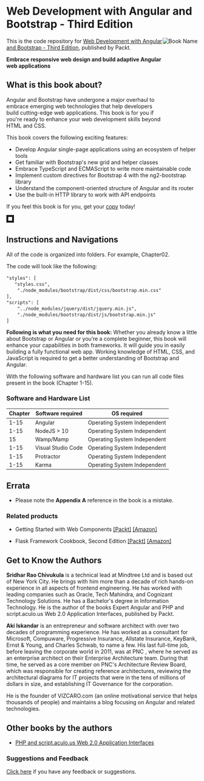 # Web Development with Angular and Bootstrap - Third Edition

<a href="https://www.packtpub.com/web-development/web-development-angular-and-bootstrap-third-edition?utm_source=github&utm_medium=repository&utm_campaign=9781788838108"><img src="https://www.packtpub.com/media/catalog/product/cache/e4d64343b1bc593f1c5348fe05efa4a6/9/7/9781788838108-original.jpeg" alt="Book Name" height="256px" align="right"></a>

This is the code repository for [Web Development with Angular and Bootstrap - Third Edition](https://www.packtpub.com/web-development/web-development-angular-and-bootstrap-third-edition?utm_source=github&utm_medium=repository&utm_campaign=9781788838108), published by Packt.

**Embrace responsive web design and build adaptive Angular web applications**

## What is this book about?
Angular and Bootstrap have undergone a major overhaul to embrace emerging web technologies that help developers build cutting-edge web applications. This book is for you if you're ready to enhance your web development skills beyond HTML and CSS.

This book covers the following exciting features:
* Develop Angular single-page applications using an ecosystem of helper tools
* Get familiar with Bootstrap's new grid and helper classes
* Embrace TypeScript and ECMAScript to write more maintainable code
* Implement custom directives for Bootstrap 4 with the ng2-bootstrap library
* Understand the component-oriented structure of Angular and its router
* Use the built-in HTTP library to work with API endpoints

If you feel this book is for you, get your [copy](https://www.amazon.com/dp/1788838106) today!

<a href="https://www.packtpub.com/?utm_source=github&utm_medium=banner&utm_campaign=GitHubBanner"><img src="https://raw.githubusercontent.com/PacktPublishing/GitHub/master/GitHub.png" 
alt="https://www.packtpub.com/" border="5" /></a>


## Instructions and Navigations
All of the code is organized into folders. For example, Chapter02.

The code will look like the following:
```
"styles": [
   "styles.css",
    "./node_modules/bootstrap/dist/css/bootstrap.min.css"
],
"scripts": [
    "../node_modules/jquery/dist/jquery.min.js",
    "./node_modules/bootstrap/dist/js/bootstrap.min.js"
]  
```

**Following is what you need for this book:**
Whether you already know a little about Bootstrap or Angular or you’re a complete beginner, this book will enhance your capabilities in both frameworks. It will guide you in easily building a fully functional web app. Working knowledge of HTML, CSS, and JavaScript is required to get a better understanding of Bootstrap and Angular.

With the following software and hardware list you can run all code files present in the book (Chapter 1-15).

### Software and Hardware List

| Chapter  | Software required                   | OS required                        |
| -------- | ------------------------------------| -----------------------------------|
| 1-15     | Angular                             | Operating System Independent |
| 1-15     | NodeJS > 10                         | Operating System Independent |
| 15       | Wamp/Mamp            | Operating System Independent |
| 1-15     | Visual Studio Code            | Operating System Independent |
| 1-15     | Protractor            | Operating System Independent |
| 1-15     | Karma            | Operating System Independent |

## Errata
* Please note the **Appendix A** reference in the book is a mistake.

### Related products
* Getting Started with Web Components [[Packt]](https://www.packtpub.com/web-development/getting-started-web-components?utm_source=github&utm_medium=repository&utm_campaign=9781838649234) [[Amazon]](https://www.amazon.com/dp/B07SB4ZLHT)

* Flask Framework Cookbook, Second Edition [[Packt]](https://www.packtpub.com/web-development/flask-framework-cookbook-second-edition?utm_source=github&utm_medium=repository&utm_campaign=9781789951295) [[Amazon]](https://www.amazon.com/dp/B07VHYR9BJ)

## Get to Know the Authors
**Sridhar Rao Chivukula**
is a technical lead at Mindtree Ltd and is based out of New York City. He brings with him more than a decade of rich hands-on experience in all aspects of frontend engineering. He has worked with leading companies such as Oracle, Tech Mahindra, and Cognizant Technology Solutions. He has a Bachelor's degree in Information Technology. He is the author of the books Expert Angular and PHP and script.aculo.us Web 2.0 Application Interfaces, published by Packt.

**Aki Iskandar**
is an entrepreneur and software architect with over two decades of programming experience. He has worked as a consultant for Microsoft, Compuware, Progressive Insurance, Allstate Insurance, KeyBank, Ernst & Young, and Charles Schwab, to name a few. His last full-time job, before leaving the corporate world in 2011, was at PNC , where he served as an enterprise architect on their Enterprise Architecture team. During that time, he served as a core member on PNC's Architecture Review Board, which was responsible for creating reference architectures, reviewing the architectural diagrams for IT projects that were in the tens of millions of dollars in size, and establishing IT Governance for the corporation.

He is the founder of VIZCARO.com (an online motivational service that helps thousands of people) and maintains a blog focusing on Angular and related technologies.


## Other books by the authors
* [PHP and script.aculo.us Web 2.0 Application Interfaces](https://www.packtpub.com/web-development/php-and-scriptaculous-web-20-application-interfaces?utm_source=github&utm_medium=repository&utm_campaign=9781847194046)


### Suggestions and Feedback
[Click here](https://docs.google.com/forms/d/e/1FAIpQLSdy7dATC6QmEL81FIUuymZ0Wy9vH1jHkvpY57OiMeKGqib_Ow/viewform) if you have any feedback or suggestions.
